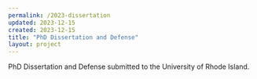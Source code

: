 ```yaml
---
permalink: /2023-dissertation
updated: 2023-12-15
created: 2023-12-15
title: "PhD Dissertation and Defense"
layout: project
---
```


PhD Dissertation and Defense submitted to the University of Rhode Island.
